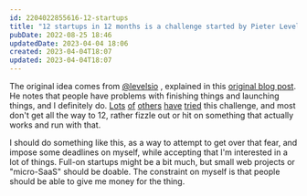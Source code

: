 ```yaml
---
id: 2204022855616-12-startups
title: "12 startups in 12 months is a challenge started by Pieter Levels in 2014"
pubDate: 2022-08-25 18:46
updatedDate: 2023-04-04 18:06
created: 2023-04-04T18:07
updated: 2023-04-04T18:07
---
```


The original idea comes from [@levelsio](https://twitter.com/levelsio) , explained in this [original blog post](https://levels.io/12-startups-12-months/). He notes that people have problems with finishing things and launching things, and I definitely do. [Lots](https://monicalent.com/12x-startup/) [of](https://blog.yongfook.com/12-startups-in-12-months.html) [others](https://larskarbo.no/12-startups-12-months/) [have](https://blog.cjtrowbridge.com/category/blog/projects/the-levels-challenge-build-12-startups-in-12-months/) [tried](https://github.com/gamwe6/12-startups-in-12-months) this challenge, and most don't get all the way to 12, rather fizzle out or hit on something that actually works and run with that.

I should do something like this, as a way to attempt to get over that fear, and impose some deadlines on myself, while accepting that I'm interested in a lot of things. Full-on startups might be a bit much, but small web projects or "micro-SaaS" should be doable. The constraint on myself is that people should be able to give me money for the thing.
